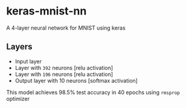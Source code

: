 # keras-mnist-nn
A 4-layer neural network for MNIST using keras

## Layers
- Input layer
- Layer with `392` neurons [relu activation]
- Layer with `196` neurons [relu activation]
- Output layer with 10 neurons [softmax activation]

This model achieves 98.5% test accuracy in 40 epochs using `rmsprop` optimizer 

